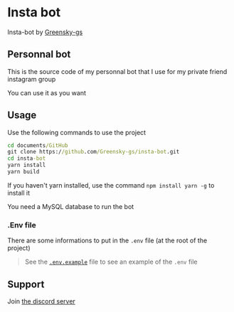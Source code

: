 # Insta bot

Insta-bot by [Greensky-gs](https://github.com/Greensky-gs)

## Personnal bot

This is the source code of my personnal bot that I use for my private friend instagram group

You can use it as you want

## Usage

Use the following commands to use the project

```cmd
cd documents/GitHub
git clone https://github.com/Greensky-gs/insta-bot.git
cd insta-bot
yarn install
yarn build
```

If you haven't yarn installed, use the command `npm install yarn -g` to install it

You need a MySQL database to run the bot

### .Env file

There are some informations to put in the `.env` file (at the root of the project)

> See the [`.env.example`](./.env.example) file to see an example of the `.env` file

## Support

Join [the discord server](https://discord.com/invite/fHyN5w84g6)
